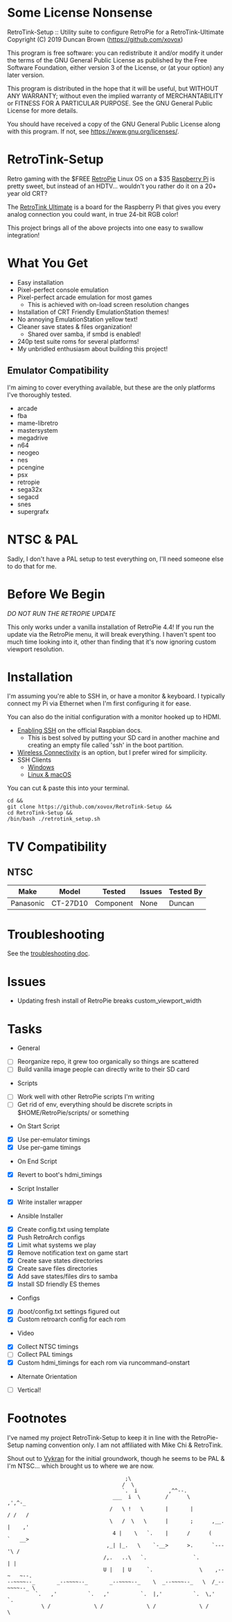 # Some License Nonsense

RetroTink-Setup :: Utility suite to configure RetroPie for a RetroTink-Ultimate
Copyright (C) 2019 Duncan Brown (https://github.com/xovox)

This program is free software: you can redistribute it and/or modify
it under the terms of the GNU General Public License as published by
the Free Software Foundation, either version 3 of the License, or
(at your option) any later version.

This program is distributed in the hope that it will be useful,
but WITHOUT ANY WARRANTY; without even the implied warranty of
MERCHANTABILITY or FITNESS FOR A PARTICULAR PURPOSE.  See the
GNU General Public License for more details.

You should have received a copy of the GNU General Public License
along with this program.  If not, see <https://www.gnu.org/licenses/>.

# RetroTink-Setup

Retro gaming with the $FREE [RetroPie](https://retropie.org.uk) Linux OS on a $35 [Raspberry Pi](https://www.raspberrypi.org) is pretty sweet, but instead of an HDTV... wouldn't you rather do it on a 20+ year old CRT?

The [RetroTink Ultimate](http://www.retrotink.com) is a board for the Raspberry Pi that gives you every analog connection you could want, in true 24-bit RGB color!

This project brings all of the above projects into one easy to swallow integration!

# What You Get

* Easy installation
* Pixel-perfect console emulation
* Pixel-perfect arcade emulation for most games
  * This is achieved with on-load screen resolution changes
* Installation of CRT Friendly EmulationStation themes!
* No annoying EmulationStation yellow text!
* Cleaner save states & files organization!
  * Shared over samba, if smbd is enabled!
* 240p test suite roms for several platforms!
* My unbridled enthusiasm about building this project!

## Emulator Compatibility

I'm aiming to cover everything available, but these are the only platforms I've thoroughly tested.

* arcade
* fba
* mame-libretro
* mastersystem
* megadrive
* n64
* neogeo
* nes
* pcengine
* psx
* retropie
* sega32x
* segacd
* snes
* supergrafx

# NTSC & PAL

Sadly, I don't have a PAL setup to test everything on, I'll need someone else to do that for me.

# Before We Begin

*DO NOT RUN THE RETROPIE UPDATE*

This only works under a vanilla installation of RetroPie 4.4!  If you run the update via the RetroPie menu, it will break everything.  I haven't spent too much time looking into it, other than finding that it's now ignoring custom viewport resolution.

# Installation

I'm assuming you're able to SSH in, or have a monitor & keyboard. I typically connect my Pi via Ethernet when I'm first configuring it for ease.

You can also do the initial configuration with a monitor hooked up to HDMI.

* [Enabling SSH](https://www.raspberrypi.org/documentation/remote-access/ssh/) on the official Raspbian docs.
  * This is best solved by putting your SD card in another machine and creating an empty file called 'ssh' in the boot partition.
* [Wireless Connectivity](https://www.raspberrypi.org/documentation/configuration/wireless/README.md) is an option, but I prefer wired for simplicity.
* SSH Clients
  * [Windows](https://www.raspberrypi.org/documentation/remote-access/ssh/windows.md)
  * [Linux & macOS](https://www.raspberrypi.org/documentation/remote-access/ssh/unix.md)

You can cut & paste this into your terminal.

```
cd &&
git clone https://github.com/xovox/RetroTink-Setup &&
cd RetroTink-Setup &&
/bin/bash ./retrotink_setup.sh
```

# TV Compatibility

## NTSC

| Make 		| Model 	| Tested 	| Issues	| Tested By
|------		|-------	|--------	|--------	|-----------
| Panasonic	| CT-27D10	| Component	| None          | Duncan

# Troubleshooting

See the [troubleshooting doc](TROUBLESHOOTING.md).

# Issues

* Updating fresh install of RetroPie breaks custom_viewport_width

# Tasks

* General
- [ ] Reorganize repo, it grew too organically so things are scattered
- [ ] Build vanilla image people can directly write to their SD card

* Scripts
- [ ] Work well with other RetroPie scripts I'm writing
- [ ] Get rid of env, everything should be discrete scripts in $HOME/RetroPie/scripts/ or something

* On Start Script
- [x] Use per-emulator timings
- [x] Use per-game timings

* On End Script
- [x] Revert to boot's hdmi_timings

* Script Installer
- [x] Write installer wrapper

* Ansible Installer
- [x] Create config.txt using template
- [x] Push RetroArch configs
- [x] Limit what systems we play
- [x] Remove notification text on game start
- [x] Create save states directories
- [x] Create save files directories
- [x] Add save states/files dirs to samba
- [x] Install SD friendly ES themes

* Configs
- [x] /boot/config.txt settings figured out
- [x] Custom retroarch config for each rom

* Video
- [x] Collect NTSC timings
- [ ] Collect PAL timings
- [x] Custom hdmi_timings for each rom via runcommand-onstart

* Alternate Orientation
- [ ] Vertical!

# Footnotes

I've named my project RetroTink-Setup to keep it in line with the RetroPie-Setup naming convention only.  I am not affiliated with Mike Chi & RetroTink.

Shout out to [Vykran](https://github.com/Vykyan/retroTINK-setup) for the initial groundwork, though he seems to be PAL & I'm NTSC... which brought us to where we are now.

```                                      ,
                                      ;\
                                     /  \
                                     `.  i          ,^^--.
                                  ___  i  \        /      \              ,',^-_
                                 /   \ !   \       |       |            / /   /
                                 \   /  \   \      |       ;      ,__. |    ,'
                                  4 |    \   `.    |      /      (    `   __>
                                ,_| |_.   \    `-__>      >.      `---'\ /
                               /,.   ..\   `.               `.         | |
                               U |   | U     `.               \    ,--~   ~--.
--~~~~--_       _--~~~~--_       _--~~~~--_    \  _--~~~~--_   \  /_--~~~~--_ \
         `.   ,'          `.   ,'          `.  |,'          `.  \,'          `.
           \ /              \ /              \ /              \ /              \
```
